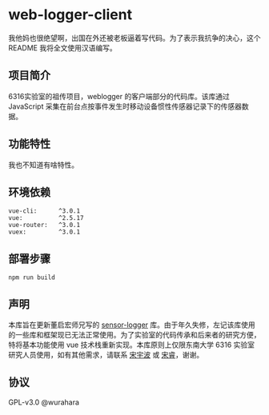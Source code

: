 # web-logger-client

我他妈也很绝望啊，出国在外还被老板逼着写代码。为了表示我抗争的决心，这个 README 我将全文使用汉语编写。

## 项目简介

6316实验室的祖传项目，weblogger 的客户端部分的代码库。该库通过 JavaScript 采集在前台点按事件发生时移动设备惯性传感器记录下的传感器数据。

## 功能特性

我也不知道有啥特性。

## 环境依赖

```
vue-cli:      ^3.0.1
vue:          ^2.5.17
vue-router:   ^3.0.1
vuex:         ^3.0.1
```

## 部署步骤

```
npm run build
```

## 声明

本库旨在更新董启宏师兄写的 [sensor-logger](https://github.com/qhdong/sensor-logger) 库。由于年久失修，左记该库使用的一些库和框架现已无法正常使用。为了实验室的代码传承和后来者的研究方便，特将基本功能使用 vue 技术栈重新实现。本库原则上仅限东南大学 6316 实验室研究人员使用，如有其他需求，请联系 [宋宇波](mailto:songyubo@seu.edu.cn) 或 [宋睿](mailto:songrui@seu.edu.cn)，谢谢。

## 协议

GPL-v3.0
@wurahara
